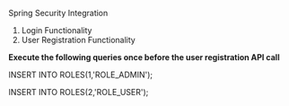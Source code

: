 Spring Security Integration

1. Login Functionality
2. User Registration Functionality

**Execute the following queries once before the user registration API call**

INSERT INTO ROLES(1,'ROLE_ADMIN');

INSERT INTO ROLES(2,'ROLE_USER');
